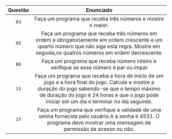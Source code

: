 Questão | Enunciado
:---------: | :------:
|`03` | Faça um programa que receba três números e mostre o maior.
|`05` | Faça um programa que receba três números em ordem e obrigatoriamente em ordem crescente e um quarto número que não siga está regra. Mostre em seguida,os quatros números em ordem decrescente.
|`06` | Faça um programa que receba  número inteiro e verifique se esse número é par ou ímpar 
|`11` | Faça um programa que receba a hora de início de um jogo e a hora final do jogo. Calcule e mostre a duração do jogo sabendo-se que o tempo máximo de duração do jogo é 24 horas e que o jogo pode iniciar em um dia e terminar no dia seguinte.
|`17` | Faça um programa que verifique a validade de uma senha fornecida pelo usuário.A a senha é 4531. O programa deve mostrar uma mensagem de permissão de acesso ou não.
